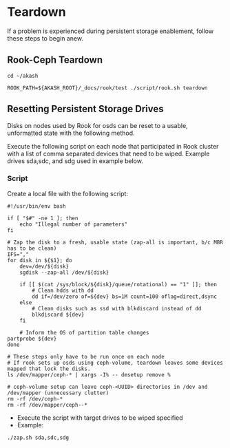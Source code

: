 # Teardown



If a problem is experienced during persistent storage enablement, follow these steps to begin anew.

## **Rook-Ceph Teardown**

```
cd ~/akash

ROOK_PATH=${AKASH_ROOT}/_docs/rook/test ./script/rook.sh teardown
```

## Resetting Persistent Storage Drives

Disks on nodes used by Rook for osds can be reset to a usable, unformatted state with the following method.

Execute the following script on each node that participated in Rook cluster with a list of comma separated devices that need to be wiped.  Example drives sda,sdc, and sdg used in example below.

### **Script**

Create a local file with the following script:

```
#!/usr/bin/env bash

if [ "$#" -ne 1 ]; then
	echo "Illegal number of parameters"
fi

# Zap the disk to a fresh, usable state (zap-all is important, b/c MBR has to be clean)
IFS=","
for disk in ${$1}; do
	dev=/dev/${disk}
	sgdisk --zap-all /dev/${disk}
	
	if [[ $(cat /sys/block/${disk}/queue/rotational) == "1" ]]; then
		# Clean hdds with dd
		dd if=/dev/zero of=${dev} bs=1M count=100 oflag=direct,dsync
	else
		# Clean disks such as ssd with blkdiscard instead of dd
		blkdiscard ${dev}
	fi
	
	# Inform the OS of partition table changes
partprobe ${dev}
done

# These steps only have to be run once on each node
# If rook sets up osds using ceph-volume, teardown leaves some devices mapped that lock the disks.
ls /dev/mapper/ceph-* | xargs -I% -- dmsetup remove %

# ceph-volume setup can leave ceph-<UUID> directories in /dev and /dev/mapper (unnecessary clutter)
rm -rf /dev/ceph-*
rm -rf /dev/mapper/ceph--*
```

* Execute the script with target drives to be wiped specified
* Example:

```
./zap.sh sda,sdc,sdg
```
